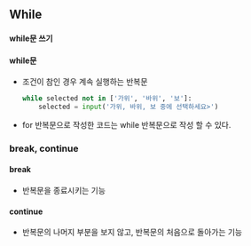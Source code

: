 ## While

#### while문 쓰기

#### while문

- 조건이 참인 경우 계속 실행하는 반복문

  ```python
  while selected not in ['가위', '바위', '보']:
      selected = input('가위, 바위, 보 중에 선택하세요>')
  ```

- for 반복문으로 작성한 코드는 while 반복문으로 작성 할 수 있다.



### break, continue

#### break

- 반복문을 종료시키는 기능

#### continue

- 반복문의 나머지 부분을 보지 않고, 반복문의 처음으로 돌아가는 기능